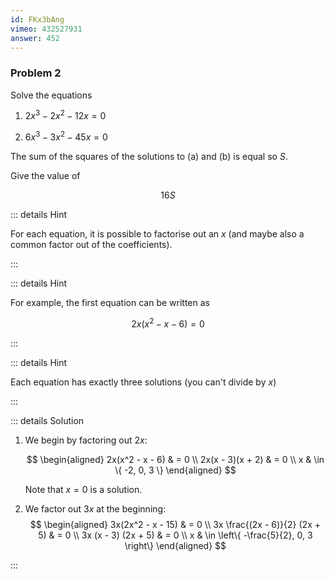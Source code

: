 ```yaml
---
id: FKx3bAng
vimeo: 432527931
answer: 452
---
```


### Problem 2

Solve the equations

1.  $2x^3 - 2x^2 - 12x = 0$

1.  $6x^3 - 3x^2 - 45x = 0$

The sum of the squares of the solutions to (a) and (b) is equal so $S$.

Give the value of

$$
16S
$$

<AnswerInput :answer="$frontmatter.answer" />

::: details Hint

For each equation, it is possible to factorise out an $x$ (and maybe also a
common factor out of the coefficients).

:::

::: details Hint

For example, the first equation can be written as

$$
2x(x^2 - x - 6) = 0
$$

:::

::: details Hint

Each equation has exactly three solutions (you can't divide by $x$)

:::

::: details Solution

1. We begin by factoring out $2x$:

   $$
   \begin{aligned}
   2x(x^2 - x - 6) & = 0 \\
   2x(x - 3)(x + 2) & = 0 \\
   x & \in \{ -2, 0, 3 \}
   \end{aligned}
   $$

   Note that $x = 0$ is a solution.

1. We factor out $3x$ at the beginning:
   $$
   \begin{aligned}
   3x(2x^2 - x - 15) & = 0 \\
   3x \frac{(2x - 6)}{2} (2x + 5) & = 0 \\
   3x (x - 3) (2x + 5) & = 0 \\
   x & \in \left\{ -\frac{5}{2}, 0, 3 \right\}
   \end{aligned}
   $$

:::

